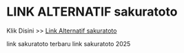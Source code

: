 # LINK ALTERNATIF sakuratoto

Klik Disini >> <a href="https://linksto.pages.dev/">Link Alternatif sakuratoto </a>

link sakuratoto terbaru
link sakuratoto 2025
